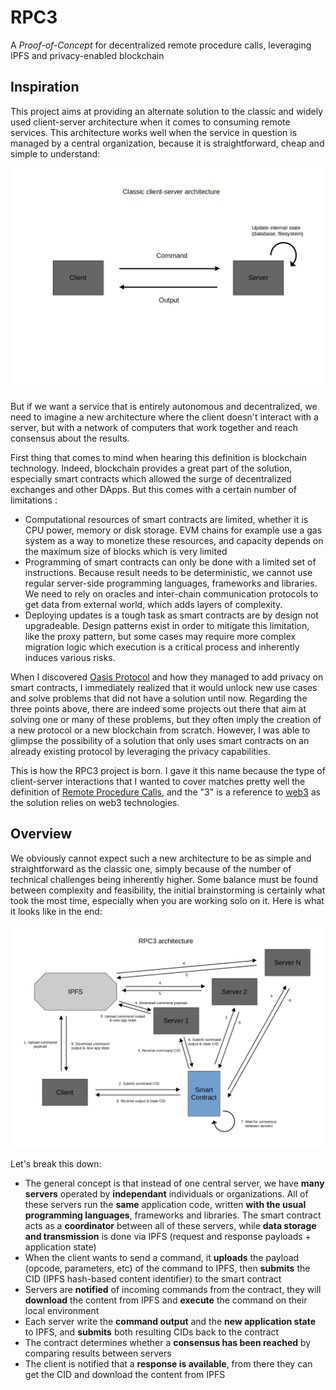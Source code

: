 # RPC3

A _Proof-of-Concept_ for decentralized remote procedure calls, leveraging IPFS and privacy-enabled blockchain

## Inspiration

This project aims at providing an alternate solution to the classic and widely used client-server architecture when it
comes to consuming remote services. This architecture works well when the service in question is managed by a central
organization, because it is straightforward, cheap and simple to understand:

![classic architecture](docs/architecture-classic.png)

But if we want a service that is entirely autonomous and decentralized, we need to imagine a new architecture where the
client doesn't interact with a server, but with a network of computers that work together and reach consensus about the results.

First thing that comes to mind when hearing this definition is blockchain technology. Indeed, blockchain provides a great part
of the solution, especially smart contracts which allowed the surge of decentralized exchanges and other DApps. But this
comes with a certain number of limitations :

- Computational resources of smart contracts are limited, whether it is CPU power, memory or disk storage. EVM chains
  for example use a gas system as a way to monetize these resources, and capacity depends on the maximum size of blocks
  which is very limited
- Programming of smart contracts can only be done with a limited set of instructions. Because result needs to be
  deterministic, we cannot use regular server-side programming languages, frameworks and libraries. We need to rely
  on oracles and inter-chain communication protocols to get data from external world, which adds layers of complexity.
- Deploying updates is a tough task as smart contracts are by design not upgradeable. Design patterns exist in order to
  mitigate this limitation, like the proxy pattern, but some cases may require more complex migration logic which
  execution is a critical process and inherently induces various risks.

When I discovered [Oasis Protocol](https://oasisprotocol.org) and how they managed to add privacy on smart contracts, I
immediately realized that it would unlock new use cases and solve problems that did not have a solution until now.
Regarding the three points above, there are indeed some projects out there that aim at solving one or many of these
problems, but they often imply the creation of a new protocol or a new blockchain from scratch. However, I was able to
glimpse the possibility of a solution that only uses smart contracts on an already existing protocol by leveraging the
privacy capabilities.

This is how the RPC3 project is born. I gave it this name because the type of client-server interactions that I wanted to
cover matches pretty well the definition of [Remote Procedure
Calls](https://en.wikipedia.org/wiki/Remote_procedure_call), and the "3" is a reference to
[web3](https://fr.wikipedia.org/wiki/Web3) as the solution relies on web3 technologies.

## Overview

We obviously cannot expect such a new architecture to be as simple and straightforward as the classic one, simply
because of the number of technical challenges being inherently higher. Some balance must be found between complexity and
feasibility, the initial brainstorming is certainly what took the most time, especially when you are working solo on it.
Here is what it looks like in the end:

![RPC3 architecture](docs/architecture-rpc3.png)

Let's break this down:

- The general concept is that instead of one central server, we have **many servers** operated by **independant** individuals or
  organizations. All of these servers run the **same** application code, written **with the usual programming languages**,
  frameworks and libraries. The smart contract acts as a **coordinator** between all of these servers, while **data
  storage and transmission** is done via IPFS (request and response payloads + application state)
- When the client wants to send a command, it **uploads** the payload (opcode, parameters, etc) of the command to IPFS,
  then **submits** the CID (IPFS hash-based content identifier) to the smart contract
- Servers are **notified** of incoming commands from the contract, they will **download** the content from IPFS and
  **execute** the command on their local environment
- Each server write the **command output** and the **new application state** to IPFS, and **submits** both resulting CIDs back to
  the contract
- The contract determines whether a **consensus has been reached** by comparing results between servers
- The client is notified that a **response is available**, from there they can get the CID and download the content from IPFS

